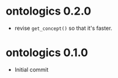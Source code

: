 # ontologics 0.2.0

* revise `get_concept()` so that it's faster.

# ontologics 0.1.0

* Initial commit
